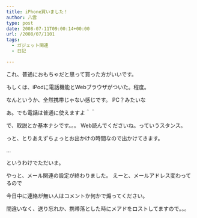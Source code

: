 ```yaml
---
title: iPhone買いました！
author: 八雲
type: post
date: 2008-07-11T09:00:14+00:00
url: /2008/07/1101
tags:
  - ガジェット関連
  - 日記

---
```

これ、普通におもちゃだと思って買った方がいいです。
  
もしくは、iPodに電話機能とWebブラウザがついた。程度。

なんというか、全然携帯じゃない感じです。 PC？みたいな
  
あ。でも電話は普通に使えますよ＾＾

で、取説とか基本ナシです。。。 Web読んでくださいね。っていうスタンス。

っと、とりあえずちょっとお出かけの時間なので出かけてきます。

…

というわけでただいま。
  
やっと、メール関連の設定が終わりました。 えーと、メールアドレス変わってるので
  
今日中に連絡が無い人はコメントか何かで煽ってください。
  
間違いなく、送り忘れか、携帯落とした時にメアドをロストしてますので。。。
